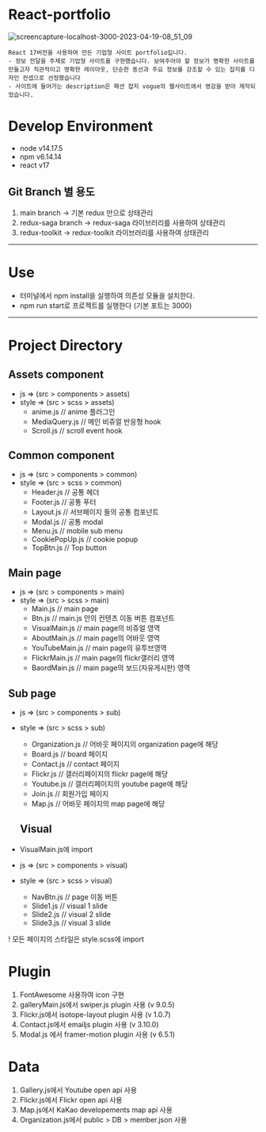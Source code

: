 # React-portfolio

![screencapture-localhost-3000-2023-04-19-08_51_09](https://user-images.githubusercontent.com/95734153/232928982-1cce05c7-3cdb-4db2-b95d-f75d8ad5daeb.png)

```
React 17버전을 사용하여 만든 기업형 사이트 portfolio입니다.
- 정보 전달을 주제로 기업형 사이트를 구현했습니다. 보여주어야 할 정보가 명확한 사이트를 만들고자 직관적이고 명확한 레이아웃, 단순한 동선과 주요 정보를 강조할 수 있는 잡지를 디자인 컨셉으로 선정했습니다
- 사이트에 들어가는 description은 패션 잡지 vogue의 웹사이트에서 영감을 받아 제작되었습니다.

```

# Develop Environment

- node v14.17.5
- npm v6.14.14
- react v17

## Git Branch 별 용도
1. main branch -> 기본 redux 만으로 상태관리
2. redux-saga branch -> redux-saga 라이브러리를 사용하여 상태관리
3. redux-toolkit -> redux-toolkit 라이브러리를 사용하여 상태관리

---

# Use

- 터미널에서 npm install을 실행하여 의존성 모듈을 설치한다.
- npm run start로 프로젝트를 실행한다 (기본 포트는 3000)

---

# Project Directory

## Assets component
+ js => (src > components > assets)
+ style => (src > scss > assets)
  + anime.js // anime 플러그인
  + MediaQuery.js // 메인 비쥬얼 반응형 hook
  + Scroll.js // scroll event hook

## Common component

+ js => (src > components > common)
+ style => (src > scss > common)
  + Header.js // 공통 헤더
  + Footer.js // 공통 푸터
  + Layout.js // 서브페이지 들의 공통 컴포넌트
  + Modal.js // 공통 modal
  + Menu.js // mobile sub menu
  + CookiePopUp.js // cookie popup
  + TopBtn.js // Top button


## Main page

+ js => (src > components > main)
+ style => (src > scss > main)
  + Main.js // main page
  + Btn.js // main.js 안의 컨텐츠 이동 버튼 컴포넌트
  + VisualMain.js // main page의 비쥬얼 영역
  + AboutMain.js // main page의 어바웃 영역
  + YouTubeMain.js // main page의 유투브영역
  + FlickrMain.js // main page의 flickr갤러리 영역
  + BaordMain.js // main page의 보드(자유게시판) 영역

## Sub page

+ js => (src > components > sub)
+ style => (src > scss > sub)
  + Organization.js // 어바웃 페이지의 organization page에 해당
  + Board.js // board 페이지
  + Contact.js // contact 페이지
  + Flickr.js // 갤러리페이지의 flickr page에 해당
  + Youtube.js // 갤러리페이지의 youtube page에 해당
  + Join.js // 회원가입 페이지
  + Map.js // 어바웃 페이지의 map page에 해당

  ## Visual
+ VisualMain.js에 import
+ js => (src > components > visual)
+ style => (src > scss > visual)
  + NavBtn.js // page 이동 버튼
  + Slide1.js // visual 1 slide
  + Slide2.js // visual 2 slide
  + Slide3.js // visual 3 slide

! 모든 페이지의 스타일은 style.scss에 import

# Plugin
1. FontAwesome 사용하여 icon 구현
2. galleryMain.js에서 swiper.js plugin 사용 (v 9.0.5)
3. Flickr.js에서 isotope-layout plugin 사용 (v 1.0.7)
4. Contact.js에서 emailjs plugin 사용 (v 3.10.0)
5. Modal.js 에서 framer-motion plugin 사용 (v 6.5.1)

# Data
1. Gallery.js에서 Youtube open api 사용
2. Flickr.js에서 Flickr open api 사용
3. Map.js에서 KaKao developements map api 사용
4. Organization.js에서 public > DB > member.json 사용

